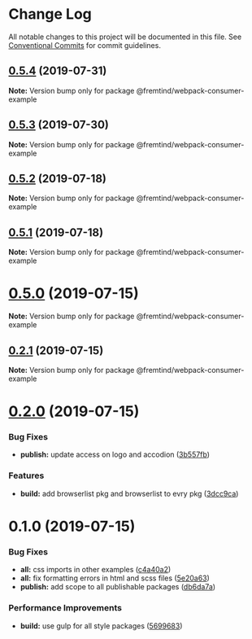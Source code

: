 # Change Log

All notable changes to this project will be documented in this file.
See [Conventional Commits](https://conventionalcommits.org) for commit guidelines.

## [0.5.4](https://github.com/fremtind/jokul/compare/@fremtind/webpack-consumer-example@0.5.3...@fremtind/webpack-consumer-example@0.5.4) (2019-07-31)

**Note:** Version bump only for package @fremtind/webpack-consumer-example





## [0.5.3](https://github.com/fremtind/jokul/compare/@fremtind/webpack-consumer-example@0.5.2...@fremtind/webpack-consumer-example@0.5.3) (2019-07-30)

**Note:** Version bump only for package @fremtind/webpack-consumer-example





## [0.5.2](https://github.com/fremtind/jokul/compare/@fremtind/webpack-consumer-example@0.5.1...@fremtind/webpack-consumer-example@0.5.2) (2019-07-18)

**Note:** Version bump only for package @fremtind/webpack-consumer-example





## [0.5.1](https://github.com/fremtind/jokul/compare/@fremtind/webpack-consumer-example@0.5.0...@fremtind/webpack-consumer-example@0.5.1) (2019-07-18)

**Note:** Version bump only for package @fremtind/webpack-consumer-example





# [0.5.0](https://github.com/fremtind/jokul/compare/@fremtind/webpack-consumer-example@0.2.1...@fremtind/webpack-consumer-example@0.5.0) (2019-07-15)

**Note:** Version bump only for package @fremtind/webpack-consumer-example





## [0.2.1](https://github.com/fremtind/jokul/compare/@fremtind/webpack-consumer-example@0.2.0...@fremtind/webpack-consumer-example@0.2.1) (2019-07-15)

**Note:** Version bump only for package @fremtind/webpack-consumer-example





# [0.2.0](https://github.com/fremtind/jokul/compare/@fremtind/webpack-consumer-example@0.1.0...@fremtind/webpack-consumer-example@0.2.0) (2019-07-15)

### Bug Fixes

-   **publish:** update access on logo and accodion ([3b557fb](https://github.com/fremtind/jokul/commit/3b557fb))

### Features

-   **build:** add browserlist pkg and browserlist to evry pkg ([3dcc9ca](https://github.com/fremtind/jokul/commit/3dcc9ca))

# 0.1.0 (2019-07-15)

### Bug Fixes

-   **all:** css imports in other examples ([c4a40a2](https://github.com/fremtind/jokul/commit/c4a40a2))
-   **all:** fix formatting errors in html and scss files ([5e20a63](https://github.com/fremtind/jokul/commit/5e20a63))
-   **publish:** add scope to all publishable packages ([db6da7a](https://github.com/fremtind/jokul/commit/db6da7a))

### Performance Improvements

-   **build:** use gulp for all style packages ([5699683](https://github.com/fremtind/jokul/commit/5699683))
